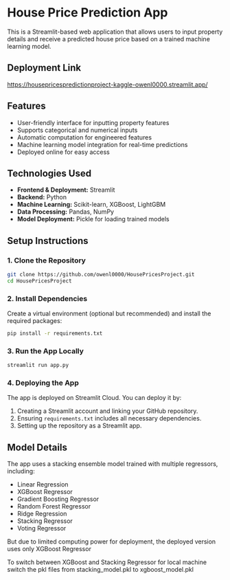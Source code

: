 # House Price Prediction App

This is a Streamlit-based web application that allows users to input property details and receive a predicted house price based on a trained machine learning model.

## Deployment Link
https://housepricespredictionproject-kaggle-owenl0000.streamlit.app/


## Features
- User-friendly interface for inputting property features
- Supports categorical and numerical inputs
- Automatic computation for engineered features 
- Machine learning model integration for real-time predictions
- Deployed online for easy access

## Technologies Used
- **Frontend & Deployment:** Streamlit
- **Backend:** Python
- **Machine Learning:** Scikit-learn, XGBoost, LightGBM
- **Data Processing:** Pandas, NumPy
- **Model Deployment:** Pickle for loading trained models

## Setup Instructions
### 1. Clone the Repository
```bash
git clone https://github.com/owenl0000/HousePricesProject.git
cd HousePricesProject
```

### 2. Install Dependencies
Create a virtual environment (optional but recommended) and install the required packages:
```bash
pip install -r requirements.txt
```

### 3. Run the App Locally
```bash
streamlit run app.py
```

### 4. Deploying the App
The app is deployed on Streamlit Cloud. You can deploy it by:
1. Creating a Streamlit account and linking your GitHub repository.
2. Ensuring `requirements.txt` includes all necessary dependencies.
3. Setting up the repository as a Streamlit app.


## Model Details
The app uses a stacking ensemble model trained with multiple regressors, including:
- Linear Regression
- XGBoost Regressor
- Gradient Boosting Regressor
- Random Forest Regressor
- Ridge Regression
- Stacking Regressor
- Voting Regressor

But due to limited computing power for deployment, the deployed version uses only XGBoost Regressor

To switch between XGBoost and Stacking Regressor for local machine switch the pkl files from stacking_model.pkl to xgboost_model.pkl



